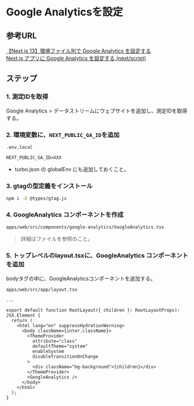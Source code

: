# Google Analyticsを設定

## 参考URL

[【Next.js 13】環境ファイル別で Google Analytics を設定する](https://zenn.dev/kazuki23/articles/4cc0cf35a20ac0)  
[Next.js アプリに Google Analytics を設定する (next/script)](https://maku.blog/p/zycmw6f/)

## ステップ

### 1. 測定IDを取得

Google Analytics > データストリームにウェブサイトを追加し、測定IDを取得する。

### 2. 環境変数に、`NEXT_PUBLIC_GA_ID`を追加

`.env.local`

```env
NEXT_PUBLIC_GA_ID=XXX
```

- turbo.json の globalEnv にも追加しておくこと。

### 3. gtagの型定義をインストール

```bash
npm i -D @types/gtag.js
```

### 4. GoogleAnalytics コンポーネントを作成

`apps/web/src/components/google-analytics/GoogleAnalytics.tsx`

> 詳細はファイルを参照のこと。

### 5. トップレベルのlayout.tsxに、GoogleAnalytics コンポーネントを追加

bodyタグの中に、GoogleAnalyticsコンポーネントを追加する。

`apps/web/src/app/layout.tsx`

```tsx
...

export default function RootLayout({ children }: RootLayoutProps): JSX.Element {
  return (
    <html lang="en" suppressHydrationWarning>
      <body className={inter.className}>
        <ThemeProvider
          attribute="class"
          defaultTheme="system"
          enableSystem
          disableTransitionOnChange
        >
          <div className="bg-background">{children}</div>
        </ThemeProvider>
        <GoogleAnalytics />
      </body>
    </html>
  );
}
```
